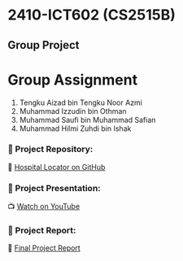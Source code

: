 # 2410-ICT602 (CS2515B)
## Group Project
# Group Assignment
1. Tengku Aizad bin Tengku Noor Azmi
2. Muhammad Izzudin bin Othman
3. Muhammad Saufi bin Muhammad Safian
4. Muhammad Hilmi Zuhdi bin Ishak

### 📂 Project Repository:
🔗 [Hospital Locator on GitHub](https://github.com/MSaufi23/flutter-group.git)

### 🎥 Project Presentation:
📺 [Watch on YouTube]()

### 📄 Project Report:

📄 [Final Project Report](https://drive.google.com/drive/folders/1DLyllbjVRYIrmuq1DdJ_qK3xIUaGa6lX?usp=drive_link)
